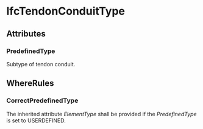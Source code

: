 # IfcTendonConduitType



## Attributes

### PredefinedType
Subtype of tendon conduit.

## WhereRules

### CorrectPredefinedType
The inherited attribute _ElementType_ shall be provided if the _PredefinedType_ is set to USERDEFINED.
